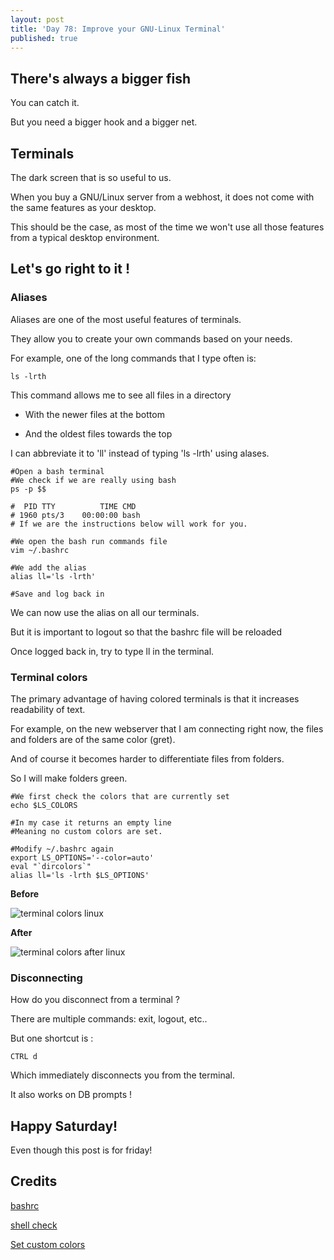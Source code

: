 ```yaml
---
layout: post
title: 'Day 78: Improve your GNU-Linux Terminal'
published: true
---
```

## There's always a bigger fish

You can catch it.

But you need a bigger hook and a bigger net.


## Terminals
The dark screen that is so useful to us.

When you buy a GNU/Linux server from a webhost, it does not come with the same features as your desktop.

This should be the case, as most of the time we won't use all those features from a typical desktop environment.

## Let's go right to it !
### Aliases
Aliases are one of the most useful features of terminals.

They allow you to create your own commands based on your needs.

For example, one of the long commands that I type often is:
```
ls -lrth
```

This command allows me to see all files in a directory

- With the newer files at the bottom

- And the oldest files towards the top

I can abbreviate it to 'll' instead of typing 'ls -lrth' using alases.

```
#Open a bash terminal
#We check if we are really using bash
ps -p $$ 

#  PID TTY          TIME CMD
# 1960 pts/3    00:00:00 bash
# If we are the instructions below will work for you.

#We open the bash run commands file
vim ~/.bashrc

#We add the alias
alias ll='ls -lrth'

#Save and log back in
```

We can now use the alias on all our terminals.

But it is important to logout so that the bashrc file will be reloaded

Once logged back in, try to type ll in the terminal.

### Terminal colors
The primary advantage of having colored terminals is that it increases readability of text.

For example, on the new webserver that I am connecting right now, the files and folders are of the same color (gret).

And of course it becomes harder to differentiate files from folders.

So I will make folders green.

```
#We first check the colors that are currently set
echo $LS_COLORS

#In my case it returns an empty line
#Meaning no custom colors are set.

#Modify ~/.bashrc again
export LS_OPTIONS='--color=auto'
eval "`dircolors`"
alias ll='ls -lrth $LS_OPTIONS'
```

**Before**

![terminal colors linux](https://github.com/codarrenvelvindron/codarrenvelvindron.github.io/raw/master/images/before_ll.png)

**After**

![terminal colors after linux](https://github.com/codarrenvelvindron/codarrenvelvindron.github.io/raw/master/images/after_ll.png)


### Disconnecting
How do you disconnect from a terminal ?

There are multiple commands: exit, logout, etc..

But one shortcut is : 
```
CTRL d
```
Which immediately disconnects you from the terminal.

It also works on DB prompts !


## Happy Saturday!
Even though this post is for friday!

## Credits
[bashrc](https://superuser.com/questions/173165/what-does-the-rc-in-bashrc-etc-mean)

[shell check](https://www.cyberciti.biz/tips/how-do-i-find-out-what-shell-im-using.html)

[Set custom colors](https://www.howtogeek.com/307899/how-to-change-the-colors-of-directories-and-files-in-the-ls-command/)
